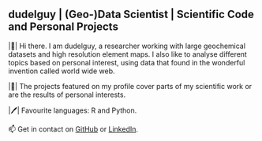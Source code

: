 ## dudelguy | (Geo-)Data Scientist | Scientific Code and Personal Projects

|👋|  Hi there. I am dudelguy, a researcher working with large geochemical datasets and high resolution element maps. I also like to analyse different topics based on personal interest, using data that found in the wonderful invention called world wide web. 

|:bookmark_tabs:|   The projects featured on my profile cover parts of my scientific work or are the results of personal interests.

|:pen:|   Favourite languages: R and Python.

📫 Get in contact on [GitHub](https://github.com/dudelguy/) or [LinkedIn](linkedin.com/in/simon-müller-b28a60272).

<!--
**dudelguy/dudelguy** is a ✨ _special_ ✨ repository because its `README.md` (this file) appears on your GitHub profile.

Here are some ideas to get you started:

- 🔭 I’m currently working on ...
- 🌱 I’m currently learning ...
- 💬 Ask me about ...

-->
